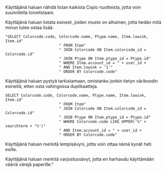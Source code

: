 Käyttäjänä haluan nähdä listan kaikista Copic-tuotteista, jotta voin suunnitella toivelistaani.


Käyttäjänä haluan listata esineet, joiden muste on alhainen, jotta tiedän mitä minun tulee ostaa lisää.
```
"SELECT Colorcode.code, Colorcode.name, Ptype.name, Item.lowink, Item.id"
                        " FROM Item"
                        " JOIN Colorcode ON Item.colorcode_id = Colorcode.id"
                        " JOIN Ptype ON Item.ptype_id = Ptype.id"
                        " WHERE Item.account_id = " + user_id +
                        " AND Item.lowink = '1'"
                        " ORDER BY Colorcode.code"
```


Käyttäjänä haluan pystyä tarkistamaan, omistanko jonkin tietyn värikoodin esineitä, etten osta vahingossa duplikaatteja.
```
SELECT Colorcode.code, Colorcode.name, Ptype.name, Item.lowink, Item.id"
                        " FROM Item"
                        " JOIN Colorcode ON Item.colorcode_id = Colorcode.id"
                        " JOIN Ptype ON Item.ptype_id = Ptype.id"
                        " WHERE Colorcode.code LIKE UPPER('%" + searchterm + "%')"
                        " AND Item.account_id = " + user_id +
                        " ORDER BY Colorcode.code"
```

Käyttäjänä haluan merkitä lempisävyni, jotta voin ottaa nämä kynät heti esille.



Käyttäjänä haluan merkitä varjostussävyt, jotta en harhaudu käyttämään vääriä värejä paperille."




